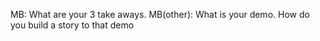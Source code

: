 MB: What are your 3 take aways. 
MB(other): What is your demo. How do you build a story to that demo
